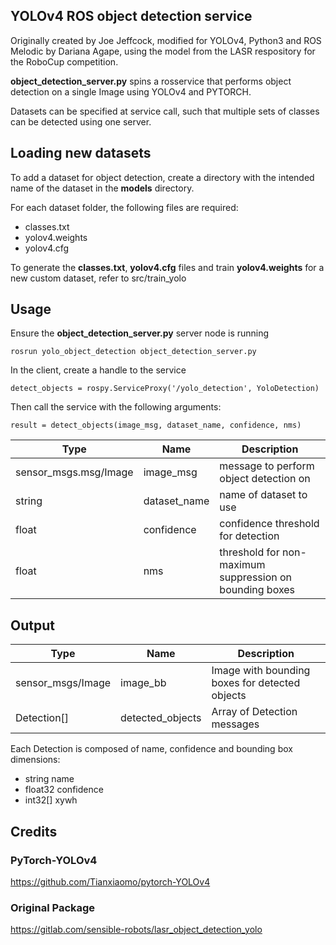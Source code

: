 ## YOLOv4 ROS object detection service

Originally created by Joe Jeffcock, modified for YOLOv4, Python3 and ROS Melodic by Dariana Agape, using the model from the LASR respository for the RoboCup competition.

**object_detection_server.py** spins a rosservice that performs object detection on a single Image using YOLOv4 and PYTORCH.

Datasets can be specified at service call, such that multiple sets of classes can be detected using one server.


## Loading new datasets
To add a dataset for object detection, create a directory with the intended name of the dataset in the **models** directory.

For each dataset folder, the following files are required:
* classes.txt
* yolov4.weights
* yolov4.cfg

To generate the **classes.txt**, **yolov4.cfg** files and train **yolov4.weights** for a new custom dataset, refer to src/train_yolo


## Usage
Ensure the **object_detection_server.py** server node is running

    rosrun yolo_object_detection object_detection_server.py


In the client, create a handle to the service

    detect_objects = rospy.ServiceProxy('/yolo_detection', YoloDetection)
    
Then call the service with the following arguments:

    result = detect_objects(image_msg, dataset_name, confidence, nms)

| Type | Name | Description |
| ------ | ------ | ------ |
| sensor_msgs.msg/Image | image_msg | message to perform object detection on |
| string | dataset_name | name of dataset to use |
| float | confidence | confidence threshold for detection |
| float | nms | threshold for non-maximum suppression on bounding boxes |

## Output

| Type | Name | Description |
| ------ | ------ | ------ |
| sensor_msgs/Image | image_bb | Image with bounding boxes for detected objects |
| Detection[] | detected_objects | Array of Detection messages |

Each Detection is composed of name, confidence and bounding box dimensions:
* string name
* float32 confidence
* int32[] xywh

## Credits
### PyTorch-YOLOv4
https://github.com/Tianxiaomo/pytorch-YOLOv4
### Original Package
https://gitlab.com/sensible-robots/lasr_object_detection_yolo
